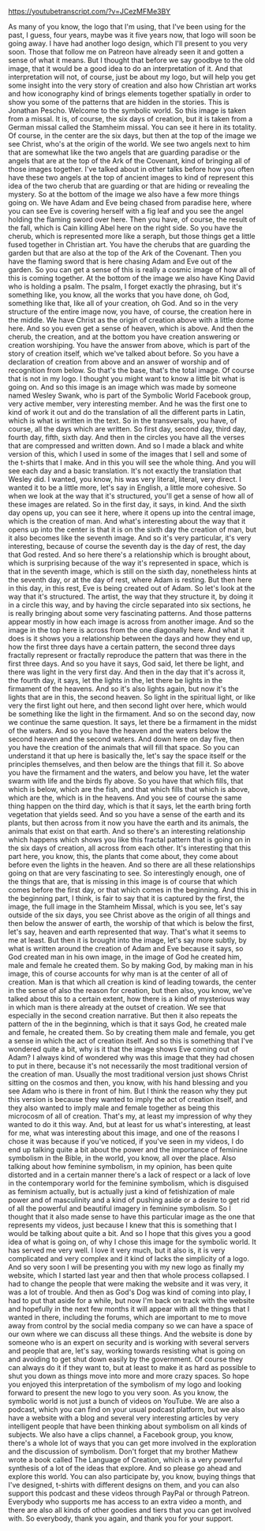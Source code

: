 https://youtubetranscript.com/?v=JCezMFMe3BY

 As many of you know, the logo that I'm using, that I've been using for the past, I guess, four years, maybe was it five years now, that logo will soon be going away. I have had another logo design, which I'll present to you very soon. Those that follow me on Patreon have already seen it and gotten a sense of what it means. But I thought that before we say goodbye to the old image, that it would be a good idea to do an interpretation of it. And that interpretation will not, of course, just be about my logo, but will help you get some insight into the very story of creation and also how Christian art works and how iconography kind of brings elements together spatially in order to show you some of the patterns that are hidden in the stories. This is Jonathan Pescho. Welcome to the symbolic world. So this image is taken from a missal. It is, of course, the six days of creation, but it is taken from a German missal called the Stamheim missal. You can see it here in its totality. Of course, in the center are the six days, but then at the top of the image we see Christ, who's at the origin of the world. We see two angels next to him that are somewhat like the two angels that are guarding paradise or the angels that are at the top of the Ark of the Covenant, kind of bringing all of those images together. I've talked about in other talks before how you often have these two angels at the top of ancient images to kind of represent this idea of the two cherub that are guarding or that are hiding or revealing the mystery. So at the bottom of the image we also have a few more things going on. We have Adam and Eve being chased from paradise here, where you can see Eve is covering herself with a fig leaf and you see the angel holding the flaming sword over here. Then you have, of course, the result of the fall, which is Cain killing Abel here on the right side. So you have the cherub, which is represented more like a seraph, but those things get a little fused together in Christian art. You have the cherubs that are guarding the garden but that are also at the top of the Ark of the Covenant. Then you have the flaming sword that is here chasing Adam and Eve out of the garden. So you can get a sense of this is really a cosmic image of how all of this is coming together. At the bottom of the image we also have King David who is holding a psalm. The psalm, I forget exactly the phrasing, but it's something like, you know, all the works that you have done, oh God, something like that, like all of your creation, oh God. And so in the very structure of the entire image now, you have, of course, the creation here in the middle. We have Christ as the origin of creation above with a little dome here. And so you even get a sense of heaven, which is above. And then the cherub, the creation, and at the bottom you have creation answering or creation worshiping. You have the answer from above, which is part of the story of creation itself, which we've talked about before. So you have a declaration of creation from above and an answer of worship and of recognition from below. So that's the base, that's the total image. Of course that is not in my logo. I thought you might want to know a little bit what is going on. And so this image is an image which was made by someone named Wesley Swank, who is part of the Symbolic World Facebook group, very active member, very interesting member. And he was the first one to kind of work it out and do the translation of all the different parts in Latin, which is what is written in the text. So in the transversals, you have, of course, all the days which are written. So first day, second day, third day, fourth day, fifth, sixth day. And then in the circles you have all the verses that are compressed and written down. And so I made a black and white version of this, which I used in some of the images that I sell and some of the t-shirts that I make. And in this you will see the whole thing. And you will see each day and a basic translation. It's not exactly the translation that Wesley did. I wanted, you know, his was very literal, literal, very direct. I wanted it to be a little more, let's say in English, a little more cohesive. So when we look at the way that it's structured, you'll get a sense of how all of these images are related. So in the first day, it says, in kind. And the sixth day opens up, you can see it here, where it opens up into the central image, which is the creation of man. And what's interesting about the way that it opens up into the center is that it is on the sixth day the creation of man, but it also becomes like the seventh image. And so it's very particular, it's very interesting, because of course the seventh day is the day of rest, the day that God rested. And so here there's a relationship which is brought about, which is surprising because of the way it's represented in space, which is that in the seventh image, which is still on the sixth day, nonetheless hints at the seventh day, or at the day of rest, where Adam is resting. But then here in this day, in this rest, Eve is being created out of Adam. So let's look at the way that it's structured. The artist, the way that they structure it, by doing it in a circle this way, and by having the circle separated into six sections, he is really bringing about some very fascinating patterns. And those patterns appear mostly in how each image is across from another image. And so the image in the top here is across from the one diagonally here. And what it does is it shows you a relationship between the days and how they end up, how the first three days have a certain pattern, the second three days fractally represent or fractally reproduce the pattern that was there in the first three days. And so you have it says, God said, let there be light, and there was light in the very first day. And then in the day that it's across it, the fourth day, it says, let the lights in the, let there be lights in the firmament of the heavens. And so it's also lights again, but now it's the lights that are in this, the second heaven. So light in the spiritual light, or like very the first light out here, and then second light over here, which would be something like the light in the firmament. And so on the second day, now we continue the same question. It says, let there be a firmament in the midst of the waters. And so you have the heaven and the waters below the second heaven and the second waters. And down here on day five, then you have the creation of the animals that will fill that space. So you can understand it that up here is basically the, let's say the space itself or the principles themselves, and then below are the things that fill it. So above you have the firmament and the waters, and below you have, let the water swarm with life and the birds fly above. So you have that which fills, that which is below, which are the fish, and that which fills that which is above, which are the, which is in the heavens. And you see of course the same thing happen on the third day, which is that it says, let the earth bring forth vegetation that yields seed. And so you have a sense of the earth and its plants, but then across from it now you have the earth and its animals, the animals that exist on that earth. And so there's an interesting relationship which happens which shows you like this fractal pattern that is going on in the six days of creation, all across from each other. It's interesting that this part here, you know, this, the plants that come about, they come about before even the lights in the heaven. And so there are all these relationships going on that are very fascinating to see. So interestingly enough, one of the things that are, that is missing in this image is of course that which comes before the first day, or that which comes in the beginning. And this in the beginning part, I think, is fair to say that it is captured by the first, the image, the full image in the Stamheim Missal, which is you see, let's say outside of the six days, you see Christ above as the origin of all things and then below the answer of earth, the worship of that which is below the first, let's say, heaven and earth represented that way. That's what it seems to me at least. But then it is brought into the image, let's say more subtly, by what is written around the creation of Adam and Eve because it says, so God created man in his own image, in the image of God he created him, male and female he created them. So by making God, by making man in his image, this of course accounts for why man is at the center of all of creation. Man is that which all creation is kind of leading towards, the center in the sense of also the reason for creation, but then also, you know, we've talked about this to a certain extent, how there is a kind of mysterious way in which man is there already at the outset of creation. We see that especially in the second creation narrative. But then it also repeats the pattern of the in the beginning, which is that it says God, he created male and female, he created them. So by creating them male and female, you get a sense in which the act of creation itself. And so this is something that I've wondered quite a bit, why is it that the image shows Eve coming out of Adam? I always kind of wondered why was this image that they had chosen to put in there, because it's not necessarily the most traditional version of the creation of man. Usually the most traditional version just shows Christ sitting on the cosmos and then, you know, with his hand blessing and you see Adam who is there in front of him. But I think the reason why they put this version is because they wanted to imply the act of creation itself, and they also wanted to imply male and female together as being this microcosm of all of creation. That's my, at least my impression of why they wanted to do it this way. And, but at least for us what's interesting, at least for me, what was interesting about this image, and one of the reasons I chose it was because if you've noticed, if you've seen in my videos, I do end up talking quite a bit about the power and the importance of feminine symbolism in the Bible, in the world, you know, all over the place. Also talking about how feminine symbolism, in my opinion, has been quite distorted and in a certain manner there's a lack of respect or a lack of love in the contemporary world for the feminine symbolism, which is disguised as feminism actually, but is actually just a kind of fetishization of male power and of masculinity and a kind of pushing aside or a desire to get rid of all the powerful and beautiful imagery in feminine symbolism. So I thought that it also made sense to have this particular image as the one that represents my videos, just because I knew that this is something that I would be talking about quite a bit. And so I hope that this gives you a good idea of what is going on, of why I chose this image for the symbolic world. It has served me very well. I love it very much, but it also is, it is very complicated and very complex and it kind of lacks the simplicity of a logo. And so very soon I will be presenting you with my new logo as finally my website, which I started last year and then that whole process collapsed. I had to change the people that were making the website and it was very, it was a lot of trouble. And then as God's Dog was kind of coming into play, I had to put that aside for a while, but now I'm back on track with the website and hopefully in the next few months it will appear with all the things that I wanted in there, including the forums, which are important to me to move away from control by the social media company so we can have a space of our own where we can discuss all these things. And the website is done by someone who is an expert on security and is working with several servers and people that are, let's say, working towards resisting what is going on and avoiding to get shut down easily by the government. Of course they can always do it if they want to, but at least to make it as hard as possible to shut you down as things move into more and more crazy spaces. So hope you enjoyed this interpretation of the symbolism of my logo and looking forward to present the new logo to you very soon. As you know, the symbolic world is not just a bunch of videos on YouTube. We are also a podcast, which you can find on your usual podcast platform, but we also have a website with a blog and several very interesting articles by very intelligent people that have been thinking about symbolism on all kinds of subjects. We also have a clips channel, a Facebook group, you know, there's a whole lot of ways that you can get more involved in the exploration and the discussion of symbolism. Don't forget that my brother Mathew wrote a book called The Language of Creation, which is a very powerful synthesis of a lot of the ideas that explore. And so please go ahead and explore this world. You can also participate by, you know, buying things that I've designed, t-shirts with different designs on them, and you can also support this podcast and these videos through PayPal or through Patreon. Everybody who supports me has access to an extra video a month, and there are also all kinds of other goodies and tiers that you can get involved with. So everybody, thank you again, and thank you for your support.